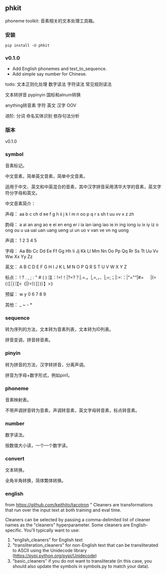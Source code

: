 
## phkit
phoneme toolkit: 音素相关的文本处理工具箱。

### 安装

```
pip install -U phkit
```

### v0.1.0
- Add English phonemes and text_to_sequence.
- Add simple say number for Chinese.

todo:
文本正则化处理
数字读法
字符读法
常见规则读法


文本转拼音
pypinyin
国标和alnum转换

anything转音素
字符
英文
汉字
OOV

进阶:
分词
命名实体识别
依存句法分析

### 版本
v0.1.0

### symbol
音素标记。

中文音素，简单英文音素，简单中文音素。

适用于中文、英文和中英混合的音素，其中汉字拼音采用清华大学的音素，英文字符分字母和英文。

中文音素简介：

声母：
aa b c ch d ee f g h ii j k l m n oo p q r s sh t uu vv x z zh

韵母：
a ai an ang ao e ei en eng er i ia ian iang iao ie in ing iong iu ix iy iz o ong ou u ua uai uan uang ueng ui un uo v van ve vn ng uong

声调：
1 2 3 4 5

字母：
Aa Bb Cc Dd Ee Ff Gg Hh Ii Jj Kk Ll Mm Nn Oo Pp Qq Rr Ss Tt Uu Vv Ww Xx Yy Zz

英文：
A B C D E F G H I J K L M N O P Q R S T U V W X Y Z

标点：
! ? . , ; : " # ( )
注：!=!！|?=?？|.=.。|,=,，、|;=;；|:=:：|"="“|#= 　	|(=(（[［{｛【<《|)=)）]］}｝】>》

预留：
w y 0 6 7 8 9

其他：
_ ~  - *

### sequence
转为序列的方法，文本转为音素列表，文本转为ID列表。

拼音变调，拼音转音素。

### pinyin
转为拼音的方法，汉字转拼音，分离声调。

拼音为字母+数字形式，例如pin1。

### phoneme
音素映射表。

不带声调拼音转为音素，声调转音素，英文字母转音素，标点转音素。

### number
数字读法。

按数值大小读，一个一个数字读。

### convert
文本转换。

全角半角转换，简体繁体转换。

### english

from https://github.com/keithito/tacotron "
Cleaners are transformations that run over the input text at both training and eval time.

Cleaners can be selected by passing a comma-delimited list of cleaner names as the "cleaners"
hyperparameter. Some cleaners are English-specific. You'll typically want to use:
  1. "english_cleaners" for English text
  2. "transliteration_cleaners" for non-English text that can be transliterated to ASCII using
     the Unidecode library (https://pypi.python.org/pypi/Unidecode)
  3. "basic_cleaners" if you do not want to transliterate (in this case, you should also update
     the symbols in symbols.py to match your data).
